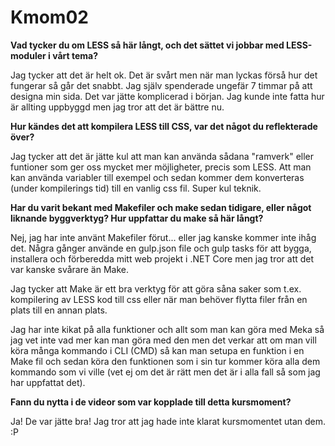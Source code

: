 Kmom02
===============================

**Vad tycker du om LESS så här långt, och det sättet vi jobbar med LESS-moduler i vårt tema?**

Jag tycker att det är helt ok. Det är svårt men när man lyckas förså hur det fungerar så går det snabbt. Jag själv spenderade ungefär 7 timmar på att designa min sida. Det var jätte komplicerad i början. Jag kunde inte fatta hur är allting uppbyggd men jag tror att det är bättre nu.

**Hur kändes det att kompilera LESS till CSS, var det något du reflekterade över?**

Jag tycker att det är jätte kul att man kan använda sådana "ramverk" eller funtioner som ger oss mycket mer möjligheter, precis som LESS. Att man kan använda variabler till exempel och sedan kommer dem konverteras (under kompilerings tid) till en vanlig css fil. Super kul teknik.

**Har du varit bekant med Makefiler och make sedan tidigare, eller något liknande byggverktyg? Hur uppfattar du make så här långt?**

Nej, jag har inte använt Makefiler förut... eller jag kanske kommer inte ihåg det. Några gånger använde en gulp.json file och gulp tasks för att bygga, installera och förberedda mitt web projekt i .NET Core men jag tror att det var kanske svårare än Make.

Jag tycker att Make är ett bra verktyg för att göra såna saker som t.ex. kompilering av LESS kod till css eller när man behöver flytta filer från en plats till en annan plats.

Jag har inte kikat på alla funktioner och allt som man kan göra med Meka så jag vet inte vad mer kan man göra med den men det verkar att om man vill köra många kommando i CLI (CMD) så kan man setupa en funktion i en Make fil och sedan köra den funktionen som i sin tur kommer köra alla dem kommando som vi ville (vet ej om det är rätt men det är i alla fall så som jag har uppfattat det).

**Fann du nytta i de videor som var kopplade till detta kursmoment?**

Ja! De var jätte bra! Jag tror att jag hade inte klarat kursmomentet utan dem. :P